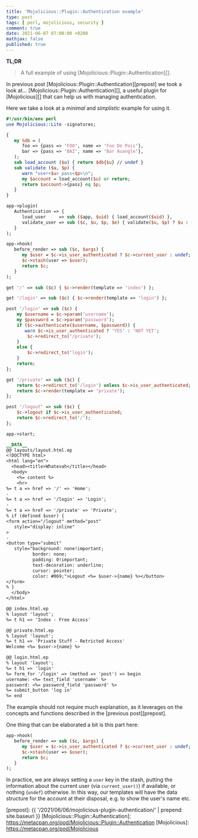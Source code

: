 ```yaml
---
title: 'Mojolicious::Plugin::Authentication example'
type: post
tags: [ perl, mojolicious, security ]
comment: true
date: 2021-06-07 07:00:00 +0200
mathjax: false
published: true
---
```


**TL;DR**

> A full example of using [Mojolicious::Plugin::Authentication][].

In previous post [Mojolicious::Plugin::Authentication][prepost] we took
a look at... [Mojolicious::Plugin::Authentication][], a useful plugin
for [Mojolicious][] that can help us with managing authentication.

Here we take a look at a *minimal* and *simplistic* example for using
it.

```perl
#!/usr/bin/env perl
use Mojolicious::Lite -signatures;

{
   my %db = (
      foo => {pass => 'FOO', name => 'Foo De Pois'},
      bar => {pass => 'BAZ', name => 'Bar Auangle'},
   );
   sub load_account ($u) { return $db{$u} // undef }
   sub validate ($u, $p) {
      warn "user<$u> pass<$p>\n";
      my $account = load_account($u) or return;
      return $account->{pass} eq $p;
   }
}

app->plugin(
   Authentication => {
      load_user     => sub ($app, $uid) { load_account($uid) },
      validate_user => sub ($c, $u, $p, $e) { validate($u, $p) ? $u : () },
   }
);

app->hook(
   before_render => sub ($c, $args) {
      my $user = $c->is_user_authenticated ? $c->current_user : undef;
      $c->stash(user => $user);
      return $c;
   }
);

get '/' => sub ($c) { $c->render(template => 'index') };

get '/login' => sub ($c) { $c->render(template => 'login') };

post '/login' => sub ($c) {
    my $username = $c->param('username');
    my $password = $c->param('password');
    if ($c->authenticate($username, $password)) {
       warn $c->is_user_authenticated ? 'YES' : 'NOT YET';
        $c->redirect_to('/private');
    }
    else {
        $c->redirect_to('login');
    }
    return;
};

get '/private' => sub ($c) {
    return $c->redirect_to('/login') unless $c->is_user_authenticated;
    return $c->render(template => 'private');
};

post '/logout' => sub ($c) {
    $c->logout if $c->is_user_authenticated;
    return $c->redirect_to('/');
};

app->start;

__DATA__
@@ layouts/layout.html.ep
<!DOCTYPE html>
<html lang="en">
  <head><title>Whatevah</title></head>
  <body>
    <%= content %>
    <hr>
%= t a => href => '/' => 'Home';
-
%= t a => href => '/login' => 'Login';
-
%= t a => href => '/private' => 'Private';
% if (defined $user) {
<form action="/logout" method="post"
   style="display: inline"
>
-
<button type="submit"
   style="background: none!important;
          border: none;
          padding: 0!important;
          text-decoration: underline;
          cursor: pointer;
          color: #069;">Logout <%= $user->{name} %></button>
</form>
% }
  </body>
</html>

@@ index.html.ep
% layout 'layout';
%= t h1 => 'Index - Free Access'

@@ private.html.ep
% layout 'layout';
%= t h1 => 'Private Stuff - Retricted Access'
Welcome <%= $user->{name} %>

@@ login.html.ep
% layout 'layout';
%= t h1 => 'login'
%= form_for '/login' => (method => 'post') => begin
username: <%= text_field 'username' %>
password: <%= password_field 'password' %>
%= submit_button 'log in' 
%= end
```

The example should not require much explanation, as it leverages on the
concepts and functions described in the [previous post][prepost].

One thing that can be elaborated a bit is this part here:

```perl
app->hook(
   before_render => sub ($c, $args) {
      my $user = $c->is_user_authenticated ? $c->current_user : undef;
      $c->stash(user => $user);
      return $c;
   }
);
```

In practice, we are always setting a `user` key in the stash, putting
the information about the current user (via `current_user()`) if
available, or nothing (`undef`) otherwise. In this way, our templates
will have the data structure for the account at their disposal, e.g. to
show the user's name etc.

[prepost]: {{ '/2021/06/06/mojolicious-plugin-authentication/' | prepend: site.baseurl }}
[Mojolicious::Plugin::Authentication]: https://metacpan.org/pod/Mojolicious::Plugin::Authentication
[Mojolicious]: https://metacpan.org/pod/Mojolicious
